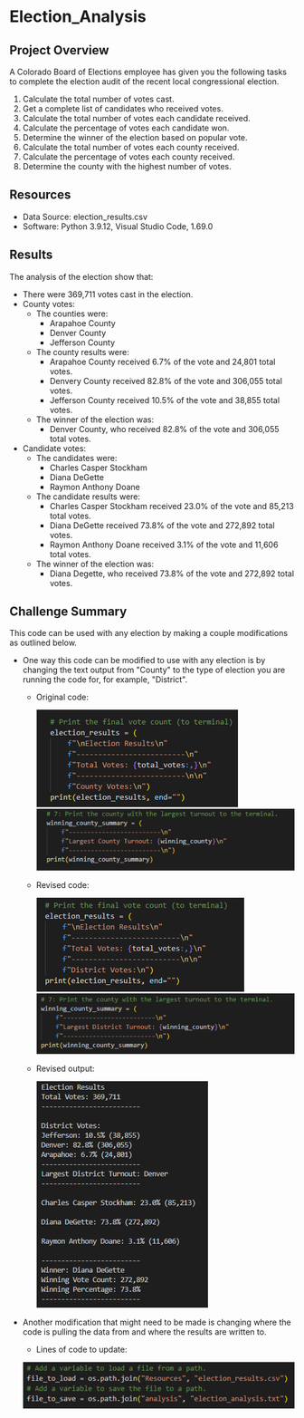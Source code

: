 # Election_Analysis

## Project Overview
A Colorado Board of Elections employee has given you the following tasks to complete the election audit of the recent local congressional election.

1. Calculate the total number of votes cast.
2. Get a complete list of candidates who received votes.
3. Calculate the total number of votes each candidate received.
4. Calculate the percentage of votes each candidate won.
5. Determine the winner of the election based on popular vote.
6. Calculate the total number of votes each county received.
7. Calculate the percentage of votes each county received.
8. Determine the county with the highest number of votes.

## Resources
- Data Source: election_results.csv
- Software: Python 3.9.12, Visual Studio Code, 1.69.0
   
 ## Results
The analysis of the election show that:
- There were 369,711 votes cast in the election.
- County votes:
    - The counties were:
        - Arapahoe County
        - Denver County
        - Jefferson County
    - The county results were:
        - Arapahoe County received 6.7% of the vote and 24,801 total votes.
        - Denvery County received 82.8% of the vote and 306,055 total votes.
        - Jefferson County received 10.5% of the vote and 38,855 total votes.
    - The winner of the election was:
        - Denver County, who received 82.8% of the vote and 306,055 total votes. 
- Candidate votes:
    - The candidates were:
        - Charles Casper Stockham
        - Diana DeGette
        - Raymon Anthony Doane
    - The candidate results were:
        - Charles Casper Stockham received 23.0% of the vote and 85,213 total votes.
        - Diana DeGette received 73.8% of the vote and 272,892 total votes.
        - Raymon Anthony Doane received 3.1% of the vote and 11,606 total votes.
    - The winner of the election was:
        - Diana Degette, who received 73.8% of the vote and 272,892 total votes.

 ## Challenge Summary

This code can be used with any election by making a couple modifications as outlined below.
- One way this code can be modified to use with any election is by changing the text output from "County" to the type of election you are running the code for, for example, "District".   
    - Original code:
        
        ![Code Screenshot County 1](/Resources/Code_Screenshot_County1.png)   ![Code Screenshot County 2](/Resources/Code_Screenshot_County2.png)
    - Revised code:
        
        ![Code Screenshot District 1](/Resources/Code_Screenshot_District1.png)  ![Code Screenshot District 2](/Resources/Code_Screenshot_District2.png)
    - Revised output:
        
        ![Results Screenshot District](/Resources/Results_Screenshot_District.png)
- Another modification that might need to be made is changing where the code is pulling the data from and where the results are written to.
    - Lines of code to update:
    
    ![Code Screenshot](/Resources/Code_Screenshot.png)
